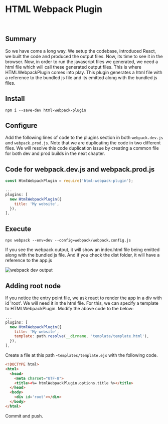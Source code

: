 # HTML Webpack Plugin

&nbsp;

## Summary

So we have come a long way. We setup the codebase, introduced React, we built the code and produced the output files. Now, its time to see it in the browser. Now, in order to run the javascript files we generated, we need a html file which will call these generated output files. This is where HTMLWebpackPlugin comes into play. This plugin generates a html file with a reference to the bundled js file and its emitted along with the bundled js files.

## Install

```shell
npm i --save-dev html-webpack-plugin
```

## Configure

Add the following lines of code to the plugins section in both `webpack.dev.js` and `webpack.prod.js`. Note that we are duplicating the code in two different files. We will resolve this code duplication issue by creating a common file for both dev and prod builds in the next chapter.

## Code for webpack.dev.js and webpack.prod.js

```js
const HtmlWebpackPlugin = require('html-webpack-plugin');

...
plugins: [
  new HtmlWebpackPlugin({
    title: 'My website',
  }),
],
```

## Execute

```shell
npx webpack --env=dev --config=webpack/webpack.config.js
```

If you see the webpack output, it will show an index.html file being emitted along with the bundled js file. And if you check the dist folder, it will have a reference to the app.js


![webpack dev output](/posts/web/webpack-html-webpack-plugin-output.png "webpack dev output")


## Adding root node

If you notice the entry point file, we ask react to render the app in a div with id 'root'.  We will need it in the html file. For this, we can specify a template to HTMLWebpackPlugin. Modify the above code to the below:

```js
...
plugins: [
  new HtmlWebpackPlugin({
    title: 'My website',
    template: path.resolve(__dirname, 'template/template.html'),
  }),
],
```

Create a file at this path -`templates/template.ejs` with the following code.

```html
<!DOCTYPE html>
<html>
  <head>
    <meta charset="UTF-8">
    <title><%= htmlWebpackPlugin.options.title %></title>
  </head>
  <body>
    <div id='root'></div>
  </body>
</html>
```
Commit and push.
